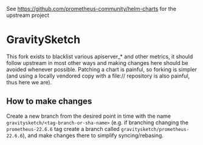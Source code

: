 See https://github.com/prometheus-community/helm-charts for the upstream project

# GravitySketch

This fork exists to blacklist various apiserver_* and other metrics, it should
follow upstream in most other ways and making changes here should be avoided
whenever possible. Patching a chart is painful, so forking is simpler (and using
a locally vendored copy with a file:// repository is also painful, thus here we
are).

## How to make changes

Create a new branch from the desired point in time with the name
`gravitysketch/<tag-branch-or-sha-name>` (e.g. if branching changing the
`prometheus-22.6.6` tag create a branch called
`gravitysketch/prometheus-22.6.6`), and make changes there to simplify
syncing/rebasing.

